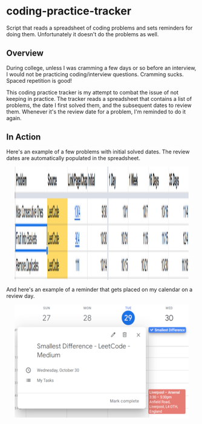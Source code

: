 # coding-practice-tracker
Script that reads a spreadsheet of coding problems and sets reminders for doing them. Unfortunately it doesn't do the problems as well.

## Overview

During college, unless I was cramming a few days or so before an interview, I would not be practicing coding/interview questions.
Cramming sucks. Spaced repetition is good!

This coding practice tracker is my attempt to combat the issue of not keeping in practice. The tracker reads a spreadsheet that contains a list of problems,
the date I first solved them, and the subsequent dates to review them. Whenever it's the review date for a problem, I'm reminded to do it again.

## In Action

Here's an example of a few problems with initial solved dates. The review dates are automatically populated in the spreadsheet.

<p align="center">
  <img width="460" height="300" src="/images/problems.png">
</p>

And here's an example of a reminder that gets placed on my calendar on a review day.

<p align="center">
  <img width="460" height="300" src="/images/calendar.png">
</p>
